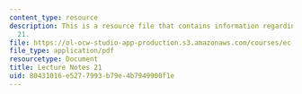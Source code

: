 ```yaml
---
content_type: resource
description: This is a resource file that contains information regarding lecture note
  21.
file: https://ol-ocw-studio-app-production.s3.amazonaws.com/courses/ec-715-d-lab-disseminating-innovations-for-the-common-good-spring-2007/80431016e5277993b79e4b7949900f1e_MITEC_715S07_notes21.pdf
file_type: application/pdf
resourcetype: Document
title: Lecture Notes 21
uid: 80431016-e527-7993-b79e-4b7949900f1e
---
```

